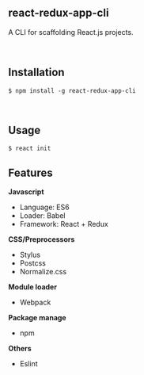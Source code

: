 ## react-redux-app-cli
A CLI for scaffolding React.js projects.

<br />

## Installation
`$ npm install -g react-redux-app-cli`

<br />

## Usage
`$ react init`
<br />

## Features
**Javascript**
- Language: ES6
- Loader: Babel
- Framework: React + Redux

**CSS/Preprocessors**
- Stylus
- Postcss
- Normalize.css

**Module loader**
- Webpack

**Package manage**
- npm

**Others**
- Eslint

